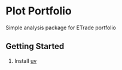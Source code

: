 # Plot Portfolio

Simple analysis package for ETrade portfolio

## Getting Started

1) Install [uv](https://docs.astral.sh/uv/)